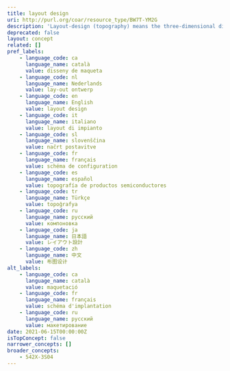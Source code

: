 ```yaml
---
title: layout design
uri: http://purl.org/coar/resource_type/BW7T-YM2G
description: 'Layout-design (topography) means the three-dimensional disposition, however expressed, of the interconnections of an integrated circuit, or such a three-dimensional disposition prepared for an integrated circuit intended for manufacture the elements of an integrated circuit (at least one of which is an active element) and of some or all. [Source: https://www.wipo.int/edocs/lexdocs/laws/en/hk/hk028en.pdf]'
deprecated: false
layout: concept
related: []
pref_labels:
    - language_code: ca
      language_name: català
      value: disseny de maqueta
    - language_code: nl
      language_name: Nederlands
      value: lay-out ontwerp
    - language_code: en
      language_name: English
      value: layout design
    - language_code: it
      language_name: italiano
      value: layout di impianto
    - language_code: sl
      language_name: slovenščina
      value: načrt postavitve
    - language_code: fr
      language_name: français
      value: schéma de configuration
    - language_code: es
      language_name: español
      value: topografía de productos semiconductores
    - language_code: tr
      language_name: Türkçe
      value: topoğrafya
    - language_code: ru
      language_name: русский
      value: компоновка
    - language_code: ja
      language_name: 日本語
      value: レイアウト設計
    - language_code: zh
      language_name: 中文
      value: 布图设计
alt_labels:
    - language_code: ca
      language_name: català
      value: maquetació
    - language_code: fr
      language_name: français
      value: schéma d'implantation
    - language_code: ru
      language_name: русский
      value: макетирование
date: 2021-06-15T00:00:00Z
isTopConcept: false
narrower_concepts: []
broader_concepts:
    - 542X-3S04
---
```


